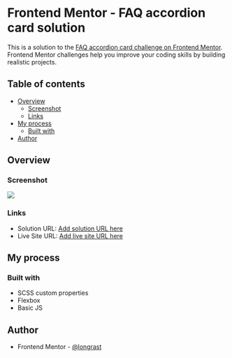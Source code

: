 # Frontend Mentor - FAQ accordion card solution

This is a solution to the [FAQ accordion card challenge on Frontend Mentor](https://www.frontendmentor.io/challenges/faq-accordion-card-XlyjD0Oam). Frontend Mentor challenges help you improve your coding skills by building realistic projects. 

## Table of contents

- [Overview](#overview)
  - [Screenshot](#screenshot)
  - [Links](#links)
- [My process](#my-process)
  - [Built with](#built-with)
- [Author](#author)

## Overview

### Screenshot

![](images/screenshot.jpg)

### Links

- Solution URL: [Add solution URL here](https://github.com/longrast/FrontendmentorChallenge-4)
- Live Site URL: [Add live site URL here](https://longrast.github.io/FrontendmentorChallenge-4/)

## My process

### Built with

- SCSS custom properties
- Flexbox
- Basic JS

## Author

- Frontend Mentor - [@longrast](https://www.frontendmentor.io/profile/longrast)

